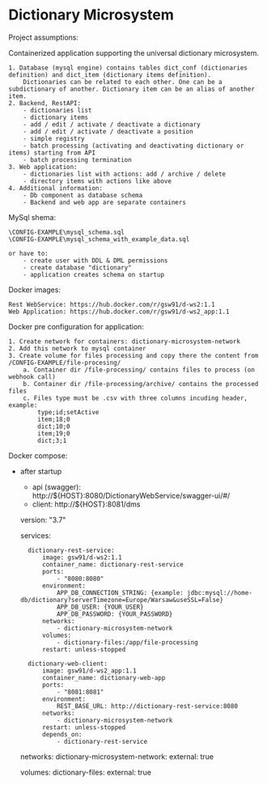 # Dictionary Microsystem

Project assumptions:

Containerized application supporting the universal dictionary microsystem.

    1. Database (mysql engine) contains tables dict_conf (dictionaries definition) and dict_item (dictionary items definition).
        Dictionaries can be related to each other. One can be a subdictionary of another. Dictionary item can be an alias of another item.
    2. Backend, RestAPI:
        - dictionaries list
        - dictionary items
        - add / edit / activate / deactivate a dictionary
        - add / edit / activate / deactivate a position
        - simple registry
        - batch processing (activating and deactivating dictionary or items) starting from API 
        - batch processing termination
    3. Web application:
        - dictionaries list with actions: add / archive / delete 
        - directory items with actions like above
    4. Additional information:
        - Db component as database schema
        - Backend and web app are separate containers

MySql shema:

	\CONFIG-EXAMPLE\mysql_schema.sql
	\CONFIG-EXAMPLE\mysql_schema_with_example_data.sql

    or have to:
        - create user with DDL & DML permissions
        - create database "dictionary" 
        - application creates schema on startup

Docker images: 
	
	Rest WebService: https://hub.docker.com/r/gsw91/d-ws2:1.1
	Web Application: https://hub.docker.com/r/gsw91/d-ws2_app:1.1


Docker pre configuration for application:

    1. Create network for containers: dictionary-microsystem-network 
    2. Add this network to mysql container
    3. Create volume for files processing and copy there the content from /CONFIG-EXAMPLE/file-procesing/
        a. Container dir /file-processing/ contains files to process (on webhook call)
		b. Container dir /file-processing/archive/ contains the processed files
		c. Files type must be .csv with three columns incuding header, example:
			type;id;setActive
			item;18;0
			dict;10;0
			item;19;0
			dict;3;1

Docker compose:

- after startup
    - api (swagger): http://${HOST}:8080/DictionaryWebService/swagger-ui/#/
    - client: http://${HOST}:8081/dms


    version: "3.7"

    services:

        dictionary-rest-service:
            image: gsw91/d-ws2:1.1
            container_name: dictionary-rest-service
            ports:
                - "8080:8080"
            environment:
                APP_DB_CONNECTION_STRING: {example: jdbc:mysql://home-db/dictionary?serverTimezone=Europe/Warsaw&useSSL=False}
                APP_DB_USER: {YOUR_USER}
                APP_DB_PASSWORD: {YOUR_PASSWORD}
            networks:
                - dictionary-microsystem-network
            volumes:
                - dictionary-files:/app/file-processing
            restart: unless-stopped
    
        dictionary-web-client:
            image: gsw91/d-ws2_app:1.1
            container_name: dictionary-web-app
            ports:
                - "8081:8081"
            environment:
                REST_BASE_URL: http://dictionary-rest-service:8080
            networks:
                - dictionary-microsystem-network
            restart: unless-stopped
            depends_on:
                - dictionary-rest-service

    networks:
        dictionary-microsystem-network:
            external: true

    volumes:
        dictionary-files:
            external: true